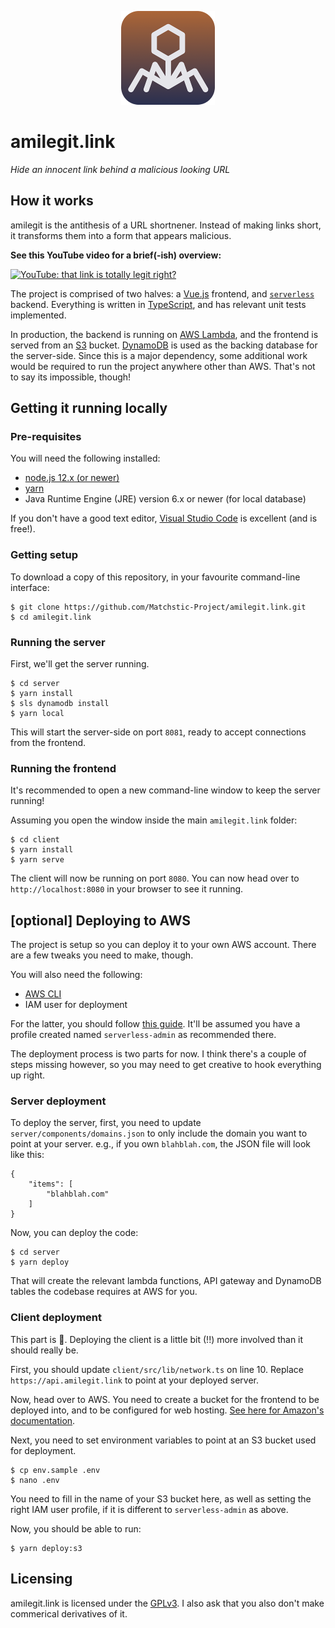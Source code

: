 <p align="center">
  <img src="https://github.com/Matchstic-Project/amilegit.link/blob/main/client/logo-small.png" alt="logo" />
</p>

# amilegit.link
_Hide an innocent link behind a malicious looking URL_

## How it works

amilegit is the antithesis of a URL shortnener. Instead of making links short, it transforms them into a form that appears malicious.

**See this YouTube video for a brief(-ish) overview:** 

[![YouTube: that link is totally legit right?](https://img.youtube.com/vi/RO86MfjkVDg/maxresdefault.jpg)](https://www.youtube.com/watch?v=RO86MfjkVDg)

The project is comprised of two halves: a [Vue.js](https://vuejs.org/) frontend, and [`serverless`](https://www.serverless.com/) backend. Everything is written in [TypeScript](https://www.typescriptlang.org/), and has relevant unit tests implemented.

In production, the backend is running on [AWS Lambda](https://aws.amazon.com/lambda/), and the frontend is served from an [S3](https://aws.amazon.com/s3/) bucket. [DynamoDB](https://aws.amazon.com/dynamodb/) is used as the backing database for the server-side. Since this is a major dependency, some additional work would be required to run the project anywhere other than AWS. That's not to say its impossible, though!

## Getting it running locally

### Pre-requisites

You will need the following installed:

- [node.js 12.x (or newer)](https://nodejs.org/en/)
- [yarn](https://yarnpkg.com/)
- Java Runtime Engine (JRE) version 6.x or newer (for local database)

If you don't have a good text editor, [Visual Studio Code](https://code.visualstudio.com/) is excellent (and is free!).

### Getting setup

To download a copy of this repository, in your favourite command-line interface:

```
$ git clone https://github.com/Matchstic-Project/amilegit.link.git
$ cd amilegit.link
```

### Running the server

First, we'll get the server running. 

```
$ cd server
$ yarn install
$ sls dynamodb install
$ yarn local
```

This will start the server-side on port `8081`, ready to accept connections from the frontend.

### Running the frontend

It's recommended to open a new command-line window to keep the server running!

Assuming you open the window inside the main `amilegit.link` folder:

```
$ cd client
$ yarn install
$ yarn serve
```

The client will now be running on port `8080`. You can now head over to `http://localhost:8080` in your browser to see it running.

## [optional] Deploying to AWS

The project is setup so you can deploy it to your own AWS account. There are a few tweaks you need to make, though.

You will also need the following:

- [AWS CLI](https://aws.amazon.com/cli/)
- IAM user for deployment

For the latter, you should follow [this guide](https://www.serverless.com/framework/docs/providers/aws/guide/credentials/). It'll be assumed you have a profile created named `serverless-admin` as recommended there.

The deployment process is two parts for now. I think there's a couple of steps missing however, so you may need to get creative to hook everything up right.

### Server deployment

To deploy the server, first, you need to update `server/components/domains.json` to only include the domain you want to point at your server. e.g., if you own `blahblah.com`, the JSON file will look like this:

```
{
    "items": [
        "blahblah.com"
    ]
}
```

Now, you can deploy the code:

```
$ cd server
$ yarn deploy
```

That will create the relevant lambda functions, API gateway and DynamoDB tables the codebase requires at AWS for you.

### Client deployment

This part is 💩. Deploying the client is a little bit (!!) more involved than it should really be.

First, you should update `client/src/lib/network.ts` on line 10. Replace `https://api.amilegit.link` to point at your deployed server.

Now, head over to AWS. You need to create a bucket for the frontend to be deployed into, and to be configured for web hosting. [See here for Amazon's documentation](https://docs.aws.amazon.com/AmazonS3/latest/userguide/WebsiteEndpoints.html).

Next, you need to set environment variables to point at an S3 bucket used for deployment. 

```
$ cp env.sample .env
$ nano .env
```

You need to fill in the name of your S3 bucket here, as well as setting the right IAM user profile, if it is different to `serverless-admin` as above.

Now, you should be able to run:

```
$ yarn deploy:s3
```

## Licensing

amilegit.link is licensed under the [GPLv3](https://github.com/Matchstic-Project/amilegit.link/blob/main/LICENSE). I also ask that you also don't make commerical derivatives of it.
